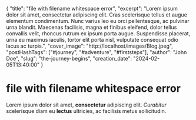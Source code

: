 {
    "title": "file with filename whitespace error",
    "excerpt": "Lorem ipsum dolor sit amet, consectetur adipiscing elit. Cras scelerisque tellus et augue elementum condimentum. Nunc varius leo eu orci pellentesque, ac pulvinar urna blandit. Maecenas facilisis, magna et finibus eleifend, dolor tellus convallis velit, rhoncus rutrum ex ipsum porta augue. Suspendisse placerat, urna eu maximus iaculis, tortor elit porta nisl, vulputate consequat odio lacus ac turpis.",
    "cover_image": "http://localhost/images/Blog.jpeg",
    "postHashTags": ["#journey", "#adventure", "#firststeps"],
    "author": "John Doe",
    "slug": "the-journey-begins",
    "creation_date": "2024-02-05T13:40:00"
}

# file with filename whitespace error

Lorem ipsum dolor sit amet, **consectetur** adipiscing elit. *Curabitur* scelerisque diam eu **lectus** ultricies, ac facilisis metus sollicitudin.
